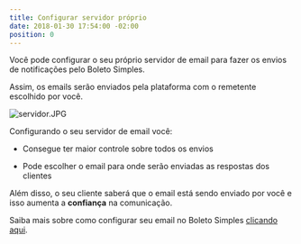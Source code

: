```yaml
---
title: Configurar servidor próprio
date: 2018-01-30 17:54:00 -02:00
position: 0
---
```


Você pode configurar o seu próprio servidor de email para fazer os envios de notificações pelo Boleto Simples.

Assim, os emails serão enviados pela plataforma com o remetente escolhido por você.

![servidor.JPG](/uploads/servidor.JPG)

Configurando o seu servidor de email você:

* Consegue ter maior controle sobre todos os envios

* Pode escolher o email para onde serão enviadas as respostas dos clientes

Além disso, o seu cliente saberá que o email está sendo enviado por você e isso aumenta a **confiança** na comunicação.

Saiba mais sobre como configurar seu email no Boleto Simples [clicando aqui](https://boletosimples.zendesk.com/hc/pt-br/articles/222212287-Como-configurar-seu-email-no-Boleto-Simples-).